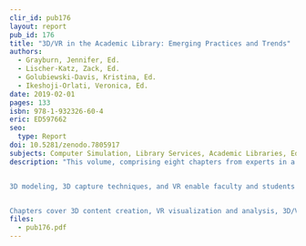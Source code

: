 ```yaml
---
clir_id: pub176
layout: report
pub_id: 176
title: "3D/VR in the Academic Library: Emerging Practices and Trends"
authors: 
  - Grayburn, Jennifer, Ed.
  - Lischer-Katz, Zack, Ed.
  - Golubiewski-Davis, Kristina, Ed.
  - Ikeshoji-Orlati, Veronica, Ed.
date: 2019-02-01
pages: 133
isbn: 978-1-932326-60-4
eric: ED597662
seo:
  type: Report
doi: 10.5281/zenodo.7805917
subjects: Computer Simulation, Library Services, Academic Libraries, Educational Trends, Educational Practices, Educational Technology, Computer Assisted Design, Models, Computer Software, Computer Peripherals, Printed Materials, Humanities, Preservation, Photography, Animals, Animation, Cultural Background, Heritage Education, Shared Resources and Services, Sustainability, Architecture, Building Design, Standards, Community Needs, Ecology 
description: "This volume, comprising eight chapters from experts in a variety of fields, examines the use of three-dimensional (3D) and virtual reality (VR) technologies in research and teaching, and the library’s vital role in supporting this work.


3D modeling, 3D capture techniques, and VR enable faculty and students to engage with highly detailed 3D data—from cultural heritage artifacts to scientific simulations—in new ways. As 3D and VR projects scale up and move outside of the specialist disciplines where they have existed for decades, many academic libraries are taking the lead in supporting such projects because they are already centers for collaboration, instruction, research, and collection preservation. The volume seeks to prompt greater awareness for library professionals as they develop programs that use 3D and VR technologies and work to integrate changing scholarly demands and conventions with existing library services and policies.


Chapters cover 3D content creation, VR visualization and analysis, 3D/VR-based educational deployment, and 3D/VR data curation, providing a snapshot of professional objectives and workflows that have developed around 3D/VR."
files:
  - pub176.pdf
---
```

